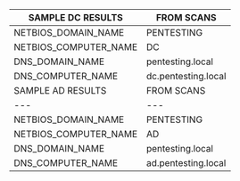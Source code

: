 | SAMPLE DC RESULTS | FROM SCANS |
| --- | --- |
| NETBIOS_DOMAIN_NAME  | PENTESTING |
| NETBIOS_COMPUTER_NAME  | DC |
| DNS_DOMAIN_NAME  | pentesting.local |
| DNS_COMPUTER_NAME  | dc.pentesting.local |
| SAMPLE AD RESULTS | FROM SCANS |
| --- | --- |
| NETBIOS_DOMAIN_NAME  | PENTESTING |
| NETBIOS_COMPUTER_NAME  | AD |
| DNS_DOMAIN_NAME  | pentesting.local |
| DNS_COMPUTER_NAME  | ad.pentesting.local |